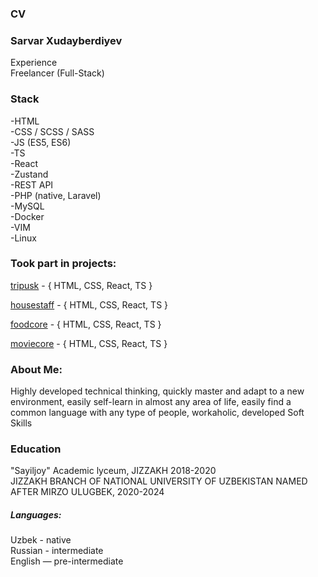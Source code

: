  ### CV
 ### Sarvar Xudayberdiyev
Experience <br> 
Freelancer (Full-Stack) 

### Stack
 -HTML <br>
 -CSS / SCSS / SASS <br>
 -JS (ES5, ES6)  <br>
 -TS <br>
 -React  <br>
 -Zustand <br>
 -REST API <br>
 -PHP (native, Laravel) <br>
 -MySQL<br>
 -Docker <br>
 -VIM <br>
 -Linux <br>
 
### Took part in projects:
[tripusk](https://tripusk-task.netlify.app/) - { HTML, CSS, React, TS } 

[housestaff](https://housestaff-portfolio.netlify.app/) - { HTML, CSS, React, TS } 

[foodcore](https://foodcore-portfolio.netlify.app/) - { HTML, CSS, React, TS } 

[moviecore](https://moviecore-portfolio.netlify.app/) - { HTML, CSS, React, TS } 


### About Me:
Highly developed technical thinking, quickly master and adapt to a new environment, easily self-learn in almost any area of life, easily find a common language with any type of people, workaholic, developed Soft Skills

### Education
"Sayiljoy" Academic lyceum, JIZZAKH 2018-2020 <br>
JIZZAKH BRANCH OF NATIONAL UNIVERSITY OF UZBEKISTAN NAMED AFTER MIRZO ULUGBEK, 2020-2024 <br>

##### Languages:
Uzbek - native <br>
Russian - intermediate <br>
English — pre-intermediate <br>

